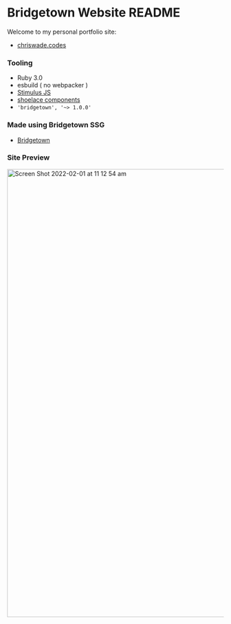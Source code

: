 # Bridgetown Website README

Welcome to my personal portfolio site:
- [chriswade.codes](https://chris-wade-codes.onrender.com/about)

### Tooling 

- Ruby 3.0
- esbuild ( no webpacker ) 
- [Stimulus JS](https://stimulus.hotwired.dev/)
- [shoelace components](https://shoelace.style/)
- `'bridgetown', '~> 1.0.0'`

### Made using Bridgetown SSG 
- [Bridgetown](https://edge.bridgetownrb.com/)

### Site Preview
<img width="1042" alt="Screen Shot 2022-02-01 at 11 12 54 am" src="https://user-images.githubusercontent.com/68096885/151893710-7b7a4a7c-1729-46bf-a562-8d2a0c77f099.png">
